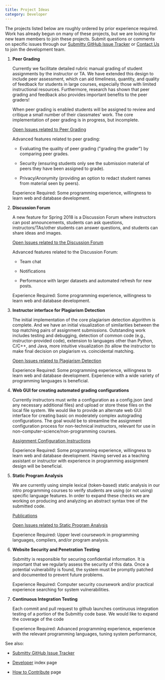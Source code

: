```yaml
---
title: Project Ideas
category: Developer
---
```



The projects listed below are roughly ordered by prior experience
required.  Work has already begun on many of these projects, but we
are looking for new team members to join these projects.  Submit
questions or comments on specific issues through our
[Submitty GitHub Issue Tracker](https://github.com/Submitty/Submitty/issues)
or [Contact Us](http://submitty.org/index) to join the
development team.


1. **Peer Grading**   

   Currently we facilitate detailed rubric manual grading of student
   assignments by the instructor or TA.  We have extended this design
   to include peer assessment, which can aid timeliness, quantity, and
   quality of feedback for students in large courses, especially those
   with limited instructional resources.  Furthermore, research has
   shown that peer grading and feedback also provides important
   benefits to the peer graders!

   When peer grading is enabled students will be assigned to review
   and critique a small number of their classmates' work.  The
   core implementation of peer grading is in progress, but incomplete.

   [Open Issues related to Peer Grading](https://github.com/Submitty/Submitty/issues?utf8=%E2%9C%93&q=is%3Aissue+is%3Aopen+peer)

   Advanced features related to peer grading:

   * Evaluating the quality of peer grading ("grading the grader") by
     comparing peer grades.

   * Security (ensuring students only see the submission material of
     peers they have been assigned to grade).

   * Privacy/Anonymity (providing an option to redact student names
     from material seen by peers).

   Experience Required: Some programming experience, willingness to
   learn web and database development.


2. **Discussion Forum**

   A new feature for Spring 2018 is a Discussion Forum where
   instructors can post announcements, students can ask questions,
   instructors/TAs/other students can answer questions, and students can
   share ideas and images.  

   [Open Issues related to the Discussion Forum](https://github.com/Submitty/Submitty/issues?utf8=%E2%9C%93&q=is%3Aissue+is%3Aopen+forum)

   Advanced features related to the Discussion Forum:

   * Team chat

   * Notifications

   * Performance with larger datasets and automated refresh for new posts.

   Experience Required: Some programming experience, willingness to
   learn web and database development. 


3. **Instructor interface for Plagiarism Detection**

   The initial implementation of the core plagiarism detection
   algorithm is complete.  And we have an initial visualization of
   similarities between the top matching pairs of assignment
   submissions.  Outstanding work includes testing and debugging,
   detection of common code (e.g., instructor-provided code),
   extension to languages other than Python, C/C++, and Java, more
   intuitive visualization (to allow the instructor to make final
   decision on plagiarism vs. coincidental matching.

   [Open Issues related to Plagiarism Detection](https://github.com/Submitty/Submitty/issues?utf8=%E2%9C%93&q=is%3Aissue+is%3Aopen+plagiarism)

   Experience Required: Some programming experience, willingness to
   learn web and database development.  Experience with a wide variety
   of programming languages is beneficial.


4. **Web GUI for creating automated grading configurations**

   Currently instructors must write a configuration as a config.json
   (and any necessary additional files) and upload or store these
   files on the local file system.  We would like to provide an
   alternate web GUI interface for creating basic on moderately
   complex autograding configurations.  The goal would be to
   streamline the assignment configuration process for non-technical
   instructors, relevant for use in
   non-computer-science/non-programming courses.
   
   [Assignment Configuration Instructions](http://submitty.org/instructor/assignment_configuration)

   Experience Required: Some programming experience, willingness to
   learn web and database development.  Having served as a teaching
   assistant or instructor with experience in programming assignment
   design will be beneficial.
   

5. **Static Program Analysis**

   We are currently using simple lexical (token-based) static analysis
   in our intro programming courses to verify students are using (or
   not using) specific language features.  In order to expand these
   checks we are working on producing and analyzing an abstract syntax
   tree of the submitted code.

   [Publications](http://submitty.org/publications/)

   [Open Issues related to Static Program Analysis](https://github.com/Submitty/Submitty/issues?q=is%3Aissue+is%3Aopen+static+analysis+label%3A%22static+program+analysis%22)

   Experience Required: Upper level coursework in programming
   languages, compilers, and/or program analysis.
   

6. **Website Security and Penetration Testing**

   Submitty is responsible for securing confidential information.  It
   is important that we regularly assess the security of this data.
   Once a potential vulnerability is found, the system must be
   promptly patched and documented to prevent future problems.

   Experience Required: Computer security coursework and/or practical
   experience searching for system vulnerabilities.


7. **Continuous Integration Testing**

   Each commit and pull request to github launches continuous
   integration testing of a portion of the Submitty code base.  We
   would like to expand the coverage of the code

   Experience Required: Advanced programming experience, experience
   with the relevant programming languages, tuning system performance, 




See also:

* [Submitty GitHub Issue Tracker](https://github.com/Submitty/Submitty/issues)

* [Developer](index) index page

* [How to Contribute](how_to_contribute) page



